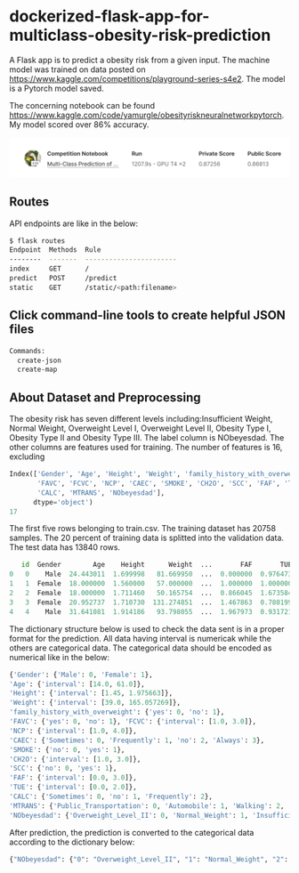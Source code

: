 # dockerized-flask-app-for-multiclass-obesity-risk-prediction  

A Flask app is to predict a obesity risk from a given input. The machine model was trained on data posted on https://www.kaggle.com/competitions/playground-series-s4e2. The model is a Pytorch model saved. 

The concerning notebook can be found https://www.kaggle.com/code/yamurgle/obesityriskneuralnetworkpytorch. My model scored over
86% accuracy. 

![alt text](image.png)

## Routes
API endpoints are  like in the below: 
```bash
$ flask routes
Endpoint  Methods  Rule                   
--------  -------  -----------------------
index     GET      /                      
predict   POST     /predict               
static    GET      /static/<path:filename>
```

## Click command-line tools to create helpful JSON files
```bash
Commands:
  create-json
  create-map
```

## About Dataset and Preprocessing 

The obesity risk has seven different levels including:Insufficient Weight, Normal Weight, Overweight Level I, Overweight Level II, Obesity Type I, Obesity Type II and Obesity Type III. The label column is NObeyesdad. The other columns are features used for training. The number of features is 16, excluding 

```python 
Index(['Gender', 'Age', 'Height', 'Weight', 'family_history_with_overweight',
       'FAVC', 'FCVC', 'NCP', 'CAEC', 'SMOKE', 'CH2O', 'SCC', 'FAF', 'TUE',
       'CALC', 'MTRANS', 'NObeyesdad'],
      dtype='object')
17
```
The first five rows belonging to train.csv. The training dataset has 20758 samples. The 20 percent of training data is splitted into the validation data. The test data has 13840 rows. 
```python
   id  Gender        Age    Height      Weight  ...       FAF       TUE       CALC                 MTRANS           NObeyesdad
0   0    Male  24.443011  1.699998   81.669950  ...  0.000000  0.976473  Sometimes  Public_Transportation  Overweight_Level_II
1   1  Female  18.000000  1.560000   57.000000  ...  1.000000  1.000000         no             Automobile        Normal_Weight
2   2  Female  18.000000  1.711460   50.165754  ...  0.866045  1.673584         no  Public_Transportation  Insufficient_Weight
3   3  Female  20.952737  1.710730  131.274851  ...  1.467863  0.780199  Sometimes  Public_Transportation     Obesity_Type_III
4   4    Male  31.641081  1.914186   93.798055  ...  1.967973  0.931721  Sometimes  Public_Transportation  Overweight_Level_II
```
The dictionary structure below is used to check the data sent is in a proper format for the prediction. All data having interval is numericak while the others are categorical data. The categorical data should be encoded as numerical like in the below:

```python
{'Gender': {'Male': 0, 'Female': 1}, 
'Age': {'interval': [14.0, 61.0]}, 
'Height': {'interval': [1.45, 1.975663]}, 
'Weight': {'interval': [39.0, 165.057269]}, 
'family_history_with_overweight': {'yes': 0, 'no': 1}, 
'FAVC': {'yes': 0, 'no': 1}, 'FCVC': {'interval': [1.0, 3.0]}, 
'NCP': {'interval': [1.0, 4.0]}, 
'CAEC': {'Sometimes': 0, 'Frequently': 1, 'no': 2, 'Always': 3}, 
'SMOKE': {'no': 0, 'yes': 1}, 
'CH2O': {'interval': [1.0, 3.0]}, 
'SCC': {'no': 0, 'yes': 1}, 
'FAF': {'interval': [0.0, 3.0]}, 
'TUE': {'interval': [0.0, 2.0]}, 
'CALC': {'Sometimes': 0, 'no': 1, 'Frequently': 2}, 
'MTRANS': {'Public_Transportation': 0, 'Automobile': 1, 'Walking': 2, 'Motorbike': 3, 'Bike': 4}, 
'NObeyesdad': {'Overweight_Level_II': 0, 'Normal_Weight': 1, 'Insufficient_Weight': 2, 'Obesity_Type_III': 3, 'Obesity_Type_II': 4, 'Overweight_Level_I': 5, 'Obesity_Type_I': 6}}
```
After prediction, the prediction is converted to the categorical data according to the dictionary below:

```python
{"NObeyesdad": {"0": "Overweight_Level_II", "1": "Normal_Weight", "2": "Insufficient_Weight", "3": "Obesity_Type_III", "4": "Obesity_Type_II", "5": "Overweight_Level_I", "6": "Obesity_Type_I"}}
```




